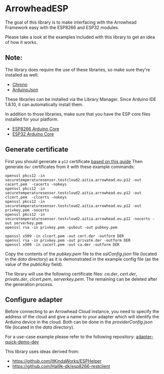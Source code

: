 # ArrowheadESP

The goal of this library is to make interfacing with the Arrowhead Framework easy with the ESP8266 and ESP32 modules.

Please take a look at the examples included with this library to get an idea of how it works.

## Note:

The library does require the use of these libraries, so make sure they're installed as well:
* [Chrono](https://github.com/SofaPirate/Chrono)
* [ArduinoJson](https://github.com/bblanchon/ArduinoJson)

These libraries can be installed via the Library Manager. Since Arduino IDE 1.8.10, it can automatically install them. 

In addition to those libraries, make sure that you have the ESP core files installed for your platform.

* [ESP8266 Arduino Core](https://github.com/esp8266/Arduino)
* [ESP32 Arduino Core](https://github.com/espressif/arduino-esp32)

## Generate certificate

First you should generate a `p12` certificate [based on this guide](https://github.com/arrowhead-f/core-java-spring/blob/master/documentation/certificates/create_client_certificate.pdf)
Then generate `der` certificates from it with these example commands:
```
openssl pkcs12 -in securetemperaturesensor.testcloud2.aitia.arrowhead.eu.p12 -out cacert.pem  -cacerts -nokeys
openssl pkcs12 -in securetemperaturesensor.testcloud2.aitia.arrowhead.eu.p12 -out clcert.pem  -clcerts -nokeys
openssl pkcs12 -in securetemperaturesensor.testcloud2.aitia.arrowhead.eu.p12 -out privkey.pem -nocerts
openssl pkcs12 -in securetemperaturesensor.testcloud2.aitia.arrowhead.eu.p12 -nocerts -out serverkey.pem
openssl rsa -in privkey.pem -pubout -out pubkey.pem

openssl x509 -in clcert.pem -out cert.der -outform DER 
openssl rsa -in privkey.pem -out private.der -outform DER
openssl x509 -in cacert.pem -out ca.der -outform DER
```

Copy the contents of the *pubkey.pem* file to the *sslConfig.json* file (located in the *data* directory) as it is demonstrated in the example config file (as the value of the *publicKey* field).

The library will use the following certificate files: *ca.der*, *cert.der*, *private.der*, *clcert.pem*, *serverkey.pem*. The remaining can be deleted after the generation process.

## Configure adapter

Before connecting to an Arrowhead Cloud instance, you need to specify the address of the cloud and give a name to your adapter which will identify the Arduino device in the cloud. Both can be done in the *providerConfig.json* file (located in the *data* directory).

For a use-case example please refer to the following repository: [adapter-quick-demo-dev](https://github.com/arrowhead-f/adapter-quick-demo-dev)

This library uses ideas derived from: 
* https://github.com/ItKindaWorks/ESPHelper
* https://github.com/Hal9k-dk/esp8266-restclient